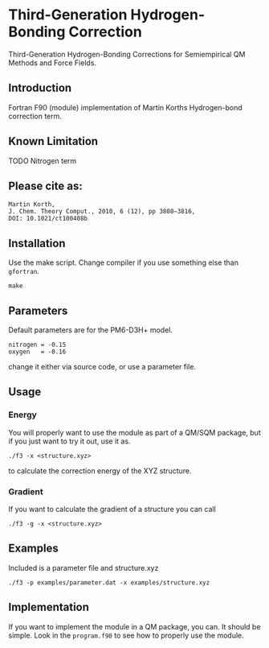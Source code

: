 # Third-Generation Hydrogen-Bonding Correction

Third-Generation Hydrogen-Bonding Corrections for Semiempirical QM Methods and
Force Fields.

## Introduction

Fortran F90 (module) implementation of Martin Korths Hydrogen-bond correction
term.

## Known Limitation

TODO Nitrogen term

## Please cite as:

    Martin Korth,
    J. Chem. Theory Comput., 2010, 6 (12), pp 3808–3816,
    DOI: 10.1021/ct100408b

## Installation

Use the make script. Change compiler if you use something else than `gfortran`.

    make

## Parameters

Default parameters are for the PM6-D3H+ model.

    nitrogen = -0.15
    oxygen   = -0.16

change it either via source code, or use a parameter file.


## Usage

### Energy

You will properly want to use the module as part of a QM/SQM package, but
if you just want to try it out, use it as.

    ./f3 -x <structure.xyz>

to calculate the correction energy of the XYZ structure.

### Gradient

If you want to calculate the gradient of a structure you can call

    ./f3 -g -x <structure.xyz>


## Examples

Included is a parameter file and structure.xyz

    ./f3 -p examples/parameter.dat -x examples/structure.xyz


## Implementation

If you want to implement the module in a QM package, you can. It should be simple.
Look in the `program.f90` to see how to properly use the module.



